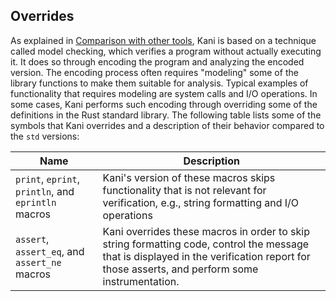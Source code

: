 ## Overrides

As explained in [Comparison with other
tools](./tool-comparison.md#comparison-with-other-tools), Kani is based on a
technique called model checking, which verifies a program without actually
executing it. It does so through encoding the program and analyzing the encoded
version. The encoding process often requires "modeling" some of the library
functions to make them suitable for analysis. Typical examples of functionality
that requires modeling are system calls and I/O operations. In some cases, Kani
performs such encoding through overriding some of the definitions in the Rust
standard library. The following table lists some of the symbols that Kani
overrides and a description of their behavior compared to the `std` versions:

Name | Description |
---  | --- |
`print`, `eprint`, `println`, and `eprintln` macros | Kani's version of these macros skips functionality that is not relevant for verification, e.g., string formatting and I/O operations |
`assert`, `assert_eq`, and `assert_ne` macros | Kani overrides these macros in order to skip string formatting code, control the message that is displayed in the verification report for those asserts, and perform some instrumentation. |
